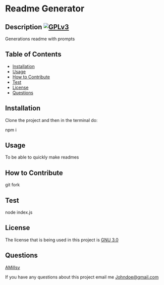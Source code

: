 # Readme Generator

  ## Description [![GPLv3](https://img.shields.io/badge/License-GPLv3-blue.svg)](https://choosealicense.com/licenses/gpl-3.0/)

  Generations readme with prompts

  ## Table of Contents

  - [Installation](#installation)
  - [Usage](#usage)
  - [How to Contribute](#how-to-contribute)
  - [Test](#test)
  - [License](#license)
  - [Questions](#questions)

  ## Installation

  Clone the project and then in the terminal do:

  npm i 

  ## Usage

  To be able to quickly make readmes 

  ## How to Contribute

  git fork 

  ## Test

  node index.js

  ## License

  The license that is being used in this project is [GNU 3.0](https://choosealicense.com/licenses/gpl-3.0/)
  
  ## Questions

  [AMillsy](https://github.com/AMillsy)
  
  If you have any questions about this project email me [Johndoe@gmail.com](Johndoe@gmail.com)


